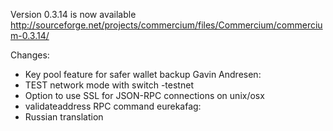 Version 0.3.14 is now available
http://sourceforge.net/projects/commercium/files/Commercium/commercium-0.3.14/

Changes:
* Key pool feature for safer wallet backup
Gavin Andresen:
* TEST network mode with switch -testnet
* Option to use SSL for JSON-RPC connections on unix/osx
* validateaddress RPC command
eurekafag:
* Russian translation
